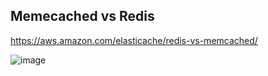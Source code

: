 

## Memecached vs Redis

https://aws.amazon.com/elasticache/redis-vs-memcached/

![image](https://user-images.githubusercontent.com/22568316/102699237-3f5f0080-4211-11eb-9d59-33e94776104f.png)
